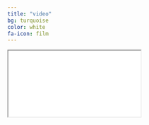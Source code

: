 ```yaml
---
title: "video"
bg: turquoise
color: white
fa-icon: film
---
```




<div class="icontain"><iframe src="//www.youtube.com/embed/8yis7GzlXNM" allowfullscreen></iframe></div>
